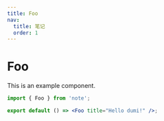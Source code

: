 ```yaml
---
title: Foo
nav:
  title: 笔记
  order: 1
---
```


# Foo

This is an example component.

```jsx
import { Foo } from 'note';

export default () => <Foo title="Hello dumi!" />;
```
